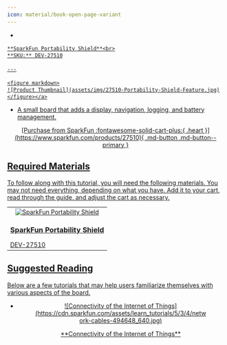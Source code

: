 ```yaml
---
icon: material/book-open-page-variant
---
```



<div class="grid cards desc" markdown>

-    <a href="https://www.sparkfun.com/products/27510">
    **SparkFun Portability Shield**<br>
    **SKU:** DEV-27510

    ---

    <figure markdown>
    ![Product Thumbnail](assets/img/27510-Portability-Shield-Feature.jpg)
    </figure></a>
    
- A small board that adds a display, navigation, logging, and battery management.


<center>
[Purchase from SparkFun :fontawesome-solid-cart-plus:{ .heart }](https://www.sparkfun.com/products/27510){ .md-button .md-button--primary }
</center>

</div>

## Required Materials

To follow along with this tutorial, you will need the following materials. You may not need everything, depending on what you have. Add it to your cart, read through the guide, and adjust the cart as necessary.

<table style="border-style:none">
    <tr>
        <td>
            <a href="https://www.sparkfun.com/products/27510">
                <center><img src="" style="width:140px; height:140px; object-fit:contain;" alt="SparkFun Portability Shield"></center>
                <h3 class="title">SparkFun Portability Shield</h3>
            </a>
            DEV-27510
        </td>
    </tr>
</table>


## Suggested Reading

Below are a few tutorials that may help users familiarize themselves with various aspects of the board.

<div class="grid cards hide col-4" markdown align="center">

-   <a href="https://learn.sparkfun.com/tutorials/534">
    <figure markdown>
    ![Connectivity of the Internet of Things](https://cdn.sparkfun.com/assets/learn_tutorials/5/3/4/network-cables-494648_640.jpg)
    </figure>
    </a>
    <a href="https://learn.sparkfun.com/tutorials/534">**Connectivity of the Internet of Things**
    </a>

</div>



<!-- 
<center>
<div align="center">
    <div style="top:5px;left:5px;background-color:Gray;position:relative">
        <div style="top:-5px;left:-5px;background-color:#ffffff;position:relative;border:1px solid black;">
            <a href="https://www.sparkfun.com/qwiic"><img src="https://cdn.sparkfun.com/assets/custom_pages/2/7/2/qwiic-logo.png" alt="Qwiic Connect System" title="Qwiic Connect System"></a>
        </div>
    </div>
</div>
</center>

The SparkFun Portability Shield takes advantage of the [Qwiic connect system](https://www.sparkfun.com/qwiic). We recommend familiarizing yourself with the **Logic Levels** and **I<sup>2</sup>C** tutorials.  Click on the banner above to learn more about [Qwiic products](https://www.sparkfun.com/qwiic).

<center>
    <iframe width="600" height="327" src="https://www.youtube.com/embed/x0RDEHqFIF8" title="SparkFun's Qwiic Connect System" frameborder="0" allow="accelerometer; autoplay; clipboard-write; encrypted-media; gyroscope; picture-in-picture" allowfullscreen></iframe>
</center>
 -->